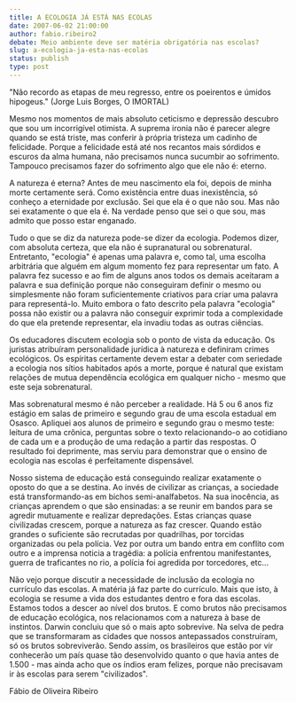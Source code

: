```yaml
---
title: A ECOLOGIA JÁ ESTÁ NAS ECOLAS
date: 2007-06-02 21:00:00
author: fabio.ribeiro2
debate: Meio ambiente deve ser matéria obrigatória nas escolas?
slug: a-ecologia-ja-esta-nas-ecolas
status: publish 
type: post
---
```


  

  

"Não recordo as etapas de meu regresso, entre os poeirentos e úmidos hipogeus." (Jorge Luis Borges, O IMORTAL)  

  

Mesmo nos momentos de mais absoluto ceticismo e depressão descubro que sou um incorrigível otimista. A suprema ironia não é parecer alegre quando se está triste, mas conferir à própria tristeza um cadinho de felicidade. Porque a felicidade está até nos recantos mais sórdidos e escuros da alma humana, não precisamos nunca sucumbir ao sofrimento. Tampouco precisamos fazer do sofrimento algo que ele não é: eterno.  

  

A natureza é eterna? Antes de meu nascimento ela foi, depois de minha morte certamente será. Como existência entre duas inexistência, só conheço a eternidade por exclusão. Sei que ela é o que não sou. Mas não sei exatamente o que ela é. Na verdade penso que sei o que sou, mas admito que posso estar enganado.  

  

Tudo o que se diz da natureza pode-se dizer da ecologia. Podemos dizer, com absoluta certeza, que ela não é supranatural ou sobrenatural. Entretanto, "ecologia" é apenas uma palavra e, como tal, uma escolha arbitrária que alguém em algum momento fez para representar um fato. A palavra fez sucesso e ao fim de alguns anos todos os demais aceitaram a palavra e sua definição porque não conseguiram definir o mesmo ou simplesmente não foram suficientemente criativos para criar uma palavra para representá-lo. Muito embora o fato descrito pela palavra "ecologia" possa não existir ou a palavra não conseguir exprimir toda a complexidade do que ela pretende representar, ela invadiu todas as outras ciências.  

  

Os educadores discutem ecologia sob o ponto de vista da educação. Os juristas atribuíram personalidade jurídica à natureza e definiram crimes ecológicos. Os espíritas certamente devem estar a debater com seriedade a ecologia nos sítios habitados após a morte, porque é natural que existam relações de mutua dependência ecológica em qualquer nicho - mesmo que este seja sobrenatural.  

  

Mas sobrenatural mesmo é não perceber a realidade. Há 5 ou 6 anos fiz estágio em salas de primeiro e segundo grau de uma escola estadual em Osasco. Apliquei aos alunos de primeiro e segundo grau o mesmo teste: leitura de uma crônica, perguntas sobre o texto relacionando-o ao cotidiano de cada um e a produção de uma redação a partir das respostas. O resultado foi deprimente, mas serviu para demonstrar que o ensino de ecologia nas escolas é perfeitamente dispensável.  

  

Nosso sistema de educação está conseguindo realizar exatamente o oposto do que a se destina. Ao invés de civilizar as crianças, a sociedade está transformando-as em bichos semi-analfabetos. Na sua inocência, as crianças aprendem o que são ensinadas: a se reunir em bandos para se agredir mutuamente e realizar depredações. Estas crianças quase civilizadas crescem, porque a natureza as faz crescer. Quando estão grandes o suficiente são recrutadas por quadrilhas, por torcidas organizadas ou pela polícia. Vez por outra um bando entra em conflito com outro e a imprensa noticia a tragédia: a polícia enfrentou manifestantes, guerra de traficantes no rio, a polícia foi agredida por torcedores, etc...  

  

Não vejo porque discutir a necessidade de inclusão da ecologia no currículo das escolas. A matéria já faz parte do currículo. Mais que isto, à ecologia se resume a vida dos estudantes dentro e fora das escolas. Estamos todos a descer ao nível dos brutos. E como brutos não precisamos de educação ecológica, nos relacionamos com a natureza à base de instintos. Darwin concluiu que só o mais apto sobrevive. Na selva de pedra que se transformaram as cidades que nossos antepassados construíram, só os brutos sobreviverão. Sendo assim, os brasileiros que estão por vir conhecerão um país quase tão desenvolvido quanto o que havia antes de 1.500 - mas ainda acho que os índios eram felizes, porque não precisavam ir às escolas para serem "civilizados".  

  

  

Fábio de Oliveira Ribeiro
